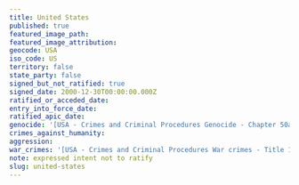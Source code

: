 ```yaml
---
title: United States
published: true
featured_image_path:
featured_image_attribution:
geocode: USA
iso_code: US
territory: false
state_party: false
signed_but_not_ratified: true
signed_date: 2000-12-30T00:00:00.000Z
ratified_or_acceded_date:
entry_into_force_date:
ratified_apic_date:
genocide: '[USA - Crimes and Criminal Procedures Genocide - Chapter 50a - § 1091](https://iccdb.hrlc.net/data/doc/618/keyword/46/)'
crimes_against_humanity:
aggression:
war_crimes: '[USA - Crimes and Criminal Procedures War crimes - Title 18 - Chapter 118 - § 2441](https://iccdb.hrlc.net/data/doc/617/keyword/145/)'
note: expressed intent not to ratify
slug: united-states
---
```



